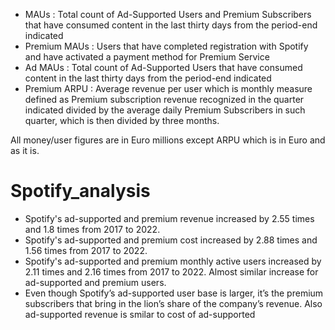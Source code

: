 

- MAUs : Total count of Ad-Supported Users and Premium Subscribers that have consumed content in the last thirty days from the period-end indicated
- Premium MAUs : Users that have completed registration with Spotify and have activated a payment method for Premium Service
- Ad MAUs : Total count of Ad-Supported Users that have consumed content in the last thirty days from the period-end indicated
- Premium ARPU : Average revenue per user which is monthly measure defined as Premium subscription revenue recognized in the quarter indicated divided by the average daily Premium Subscribers in such quarter, which is then divided by three months.

All money/user figures are in Euro millions except ARPU which is in Euro and as it is.

# Spotify_analysis
- Spotify's ad-supported and premium revenue increased by 2.55 times and 1.8 times from 2017 to 2022.
- Spotify's ad-supported and premium cost increased by 2.88 times and 1.56 times from 2017 to 2022.
- Spotify's ad-supported and premium monthly active users increased by 2.11 times and 2.16 times from 2017 to 2022. Almost similar increase for ad-supported and premium users.
- Even though Spotify’s ad-supported user base is larger, it’s the premium subscribers that bring in the lion’s share of the company’s revenue. Also ad-supported revenue is smilar to cost of ad-supported
